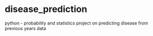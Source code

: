 # disease_prediction
 python - probability and statistics project on predicting disease from previous years data
